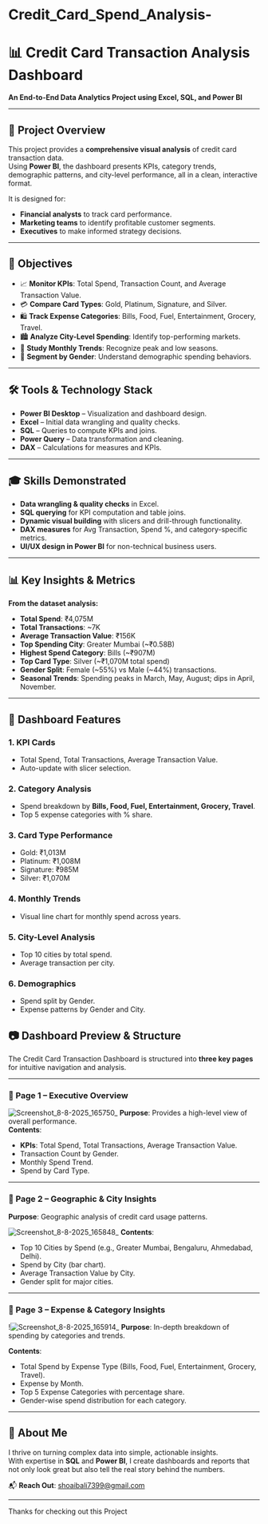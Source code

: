 # Credit_Card_Spend_Analysis-
# 📊 Credit Card Transaction Analysis Dashboard
**An End-to-End Data Analytics Project using Excel, SQL, and Power BI**

---
## **📌 Project Overview**
This project provides a **comprehensive visual analysis** of credit card transaction data.  
Using **Power BI**, the dashboard presents KPIs, category trends, demographic patterns, and city-level performance, all in a clean, interactive format.  

It is designed for:
- **Financial analysts** to track card performance.
- **Marketing teams** to identify profitable customer segments.
- **Executives** to make informed strategy decisions.

---

## **🎯 Objectives**
- 📈 **Monitor KPIs**: Total Spend, Transaction Count, and Average Transaction Value.
- 💳 **Compare Card Types**: Gold, Platinum, Signature, and Silver.
- 🛍 **Track Expense Categories**: Bills, Food, Fuel, Entertainment, Grocery, Travel.
- 🏙 **Analyze City-Level Spending**: Identify top-performing markets.
- 📅 **Study Monthly Trends**: Recognize peak and low seasons.
- 🎯 **Segment by Gender**: Understand demographic spending behaviors.

---

## **🛠️ Tools & Technology Stack**
- **Power BI Desktop** – Visualization and dashboard design.
- **Excel** – Initial data wrangling and quality checks.
- **SQL** – Queries to compute KPIs and joins.
- **Power Query** – Data transformation and cleaning.
- **DAX** – Calculations for measures and KPIs.

---

## **🎓 Skills Demonstrated**
- **Data wrangling & quality checks** in Excel.  
- **SQL querying** for KPI computation and table joins.  
- **Dynamic visual building** with slicers and drill-through functionality.  
- **DAX measures** for Avg Transaction, Spend %, and category-specific metrics.  
- **UI/UX design in Power BI** for non-technical business users.

---

## **📊 Key Insights & Metrics**
**From the dataset analysis:**
- **Total Spend**: ₹4,075M  
- **Total Transactions**: ~7K  
- **Average Transaction Value**: ₹156K  
- **Top Spending City**: Greater Mumbai (~₹0.58B)  
- **Highest Spend Category**: Bills (~₹907M)  
- **Top Card Type**: Silver (~₹1,070M total spend)  
- **Gender Split**: Female (~55%) vs Male (~44%) transactions.  
- **Seasonal Trends**: Spending peaks in March, May, August; dips in April, November.

---

## **📂 Dashboard Features**
### **1. KPI Cards**
- Total Spend, Total Transactions, Average Transaction Value.
- Auto-update with slicer selection.

### **2. Category Analysis**
- Spend breakdown by **Bills, Food, Fuel, Entertainment, Grocery, Travel**.
- Top 5 expense categories with % share.

### **3. Card Type Performance**
- Gold: ₹1,013M  
- Platinum: ₹1,008M  
- Signature: ₹985M  
- Silver: ₹1,070M  

### **4. Monthly Trends**
- Visual line chart for monthly spend across years.

### **5. City-Level Analysis**
- Top 10 cities by total spend.
- Average transaction per city.

### **6. Demographics**
- Spend split by Gender.
- Expense patterns by Gender and City.

## 📷 Dashboard Preview & Structure

The Credit Card Transaction Dashboard is structured into **three key pages** for intuitive navigation and analysis.

---


### **📄 Page 1 – Executive Overview**
![Screenshot_8-8-2025_165750_](https://github.com/user-attachments/assets/51d7a667-46fd-4b0c-9cfb-afbc16422ec4
)
**Purpose**: Provides a high-level view of overall performance.  
**Contents**:
- **KPIs**: Total Spend, Total Transactions, Average Transaction Value.
- Transaction Count by Gender.
- Monthly Spend Trend.
- Spend by Card Type.


---

### **📄 Page 2 – Geographic & City Insights**
**Purpose**: Geographic analysis of credit card usage patterns.

![Screenshot_8-8-2025_165848_](https://github.com/user-attachments/assets/10715eaf-8261-477c-9b8d-93233b145fab)
**Contents**:
- Top 10 Cities by Spend (e.g., Greater Mumbai, Bengaluru, Ahmedabad, Delhi).
- Spend by City (bar chart).
- Average Transaction Value by City.
- Gender split for major cities.



---


### **📄 Page 3 – Expense & Category Insights**
!![Screenshot_8-8-2025_165914_](https://github.com/user-attachments/assets/378ebaa9-0a0a-4679-905c-00a220cf795e)
**Purpose**: In-depth breakdown of spending by categories and trends.  

**Contents**:
- Total Spend by Expense Type (Bills, Food, Fuel, Entertainment, Grocery, Travel).
- Expense by Month.
- Top 5 Expense Categories with percentage share.
- Gender-wise spend distribution for each category.


---
## 🔹 About Me
I thrive on turning complex data into simple, actionable insights.  
With expertise in **SQL** and **Power BI**, I create dashboards and reports that not only look great but also tell the real story behind the numbers.

📬 **Reach Out**: [shoaibali7399@gmail.com](mailto:shoaibali7399@gmail,com)

---
Thanks for checking out this Project


